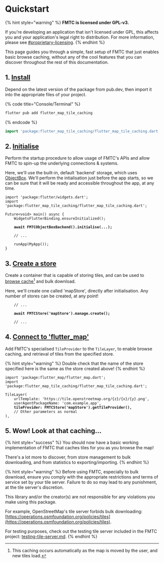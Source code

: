 # Quickstart

{% hint style="warning" %}
**FMTC is licensed under GPL-v3.**

If you're developing an application that isn't licensed under GPL, this affects you and your application's legal right to distribution. For more information, please see [#proprietary-licensing](../#proprietary-licensing "mention").
{% endhint %}

This page guides you through a simple, fast setup of FMTC that just enables basic browse caching, without any of the cool features that you can discover throughout the rest of this documentation.

## 1. [Install](installation.md)

Depend on the latest version of the package from pub.dev, then import it into the appropriate files of your project.

{% code title="Console/Terminal" %}
```sh
flutter pub add flutter_map_tile_caching
```
{% endcode %}

```dart
import 'package:flutter_map_tile_caching/flutter_map_tile_caching.dart';
```

## 2. [Initialise](../usage/initialisation.md)

Perform the startup procedure to allow usage of FMTC's APIs and allow FMTC to spin-up the underlying connections & systems.

Here, we'll use the built-in, default 'backend' storage, which uses [ObjectBox](https://pub.dev/packages/objectbox). We'll perform the intialisation just before the app starts, so we can be sure that it will be ready and accessible throughout the app, at any time.

<pre class="language-dart" data-title="main.dart"><code class="lang-dart">import 'package:flutter/widgets.dart';
import 'package:flutter_map_tile_caching/flutter_map_tile_caching.dart';

Future&#x3C;void> main() async {
    WidgetsFlutterBinding.ensureInitialized();
    
<strong>    await FMTCObjectBoxBackend().initialise(...);
</strong>    
    // ...
    
    runApp(MyApp());
}
</code></pre>

## 3. [Create a store](../usage/roots-and-stores/#without-automatic-creation)

Create a container that is capable of storing tiles, and can be used to [browse cache](#user-content-fn-1)[^1] and bulk download.

Here, we'll create one called 'mapStore', directly after initialisation. Any number of stores can be created, at any point!

<pre class="language-dart" data-title="main.dart"><code class="lang-dart">    // ...
    
<strong>    await FMTCStore('mapStore').manage.create();
</strong>    
    // ...
</code></pre>

## 4. [Connect to 'flutter\_map'](../usage/integration.md)

Add FMTC's specialised `TileProvider` to the `TileLayer`, to enable browse caching, and retrieval of tiles from the specified store.

{% hint style="warning" %}
Double check that the name of the store specified here is the same as the store created above!
{% endhint %}

<pre class="language-dart" data-title="map_view.dart"><code class="lang-dart">import 'package:flutter_map/flutter_map.dart';
import 'package:flutter_map_tile_caching/flutter_map_tile_caching.dart';

TileLayer(
    urlTemplate: 'https://tile.openstreetmap.org/{z}/{x}/{y}.png',
    userAgentPackageName: 'com.example.app',
<strong>    tileProvider: FMTCStore('mapStore').getTileProvider(),
</strong>    // Other parameters as normal
),
</code></pre>

## 5. Wow! Look at that caching...

{% hint style="success" %}
You should now have a basic working implementation of FMTC that caches tiles for you as you browse the map!

There's a lot more to discover, from store management to bulk downloading, and from statistics to exporting/importing.
{% endhint %}

{% hint style="warning" %}
Before using FMTC, especially to bulk download, ensure you comply with the appropriate restrictions and terms of service set by your tile server. Failure to do so may lead to any punishment, at the tile server's discretion.

This library and/or the creator(s) are not responsible for any violations you make using this package.

For example, OpenStreetMap's tile server forbids bulk downloading: [https://operations.osmfoundation.org/policies/tiles](https://operations.osmfoundation.org/policies/tiles).

For testing purposes, check out the testing tile server included in the FMTC project: [testing-tile-server.md](../usage/bulk-downloading/testing-tile-server.md "mention").
{% endhint %}

[^1]: This caching occurs automatically as the map is moved by the user, and new tiles load.
